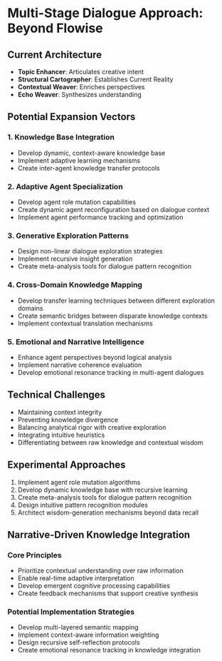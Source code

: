# Multi-Stage Dialogue Approach: Beyond Flowise

## Current Architecture
- **Topic Enhancer**: Articulates creative intent
- **Structural Cartographer**: Establishes Current Reality
- **Contextual Weaver**: Enriches perspectives
- **Echo Weaver**: Synthesizes understanding

## Potential Expansion Vectors

### 1. Knowledge Base Integration
- Develop dynamic, context-aware knowledge base
- Implement adaptive learning mechanisms
- Create inter-agent knowledge transfer protocols

### 2. Adaptive Agent Specialization
- Develop agent role mutation capabilities
- Create dynamic agent reconfiguration based on dialogue context
- Implement agent performance tracking and optimization

### 3. Generative Exploration Patterns
- Design non-linear dialogue exploration strategies
- Implement recursive insight generation
- Create meta-analysis tools for dialogue pattern recognition

### 4. Cross-Domain Knowledge Mapping
- Develop transfer learning techniques between different exploration domains
- Create semantic bridges between disparate knowledge contexts
- Implement contextual translation mechanisms

### 5. Emotional and Narrative Intelligence
- Enhance agent perspectives beyond logical analysis
- Implement narrative coherence evaluation
- Develop emotional resonance tracking in multi-agent dialogues

## Technical Challenges
- Maintaining context integrity
- Preventing knowledge divergence
- Balancing analytical rigor with creative exploration
- Integrating intuitive heuristics
- Differentiating between raw knowledge and contextual wisdom

## Experimental Approaches
1. Implement agent role mutation algorithms
2. Develop dynamic knowledge base with recursive learning
3. Create meta-analysis tools for dialogue pattern recognition
4. Design intuitive pattern recognition modules
5. Architect wisdom-generation mechanisms beyond data recall

## Narrative-Driven Knowledge Integration
### Core Principles
- Prioritize contextual understanding over raw information
- Enable real-time adaptive interpretation
- Develop emergent cognitive processing capabilities
- Create feedback mechanisms that support creative synthesis

### Potential Implementation Strategies
- Develop multi-layered semantic mapping
- Implement context-aware information weighting
- Design recursive self-reflection protocols
- Create emotional resonance tracking in knowledge integration